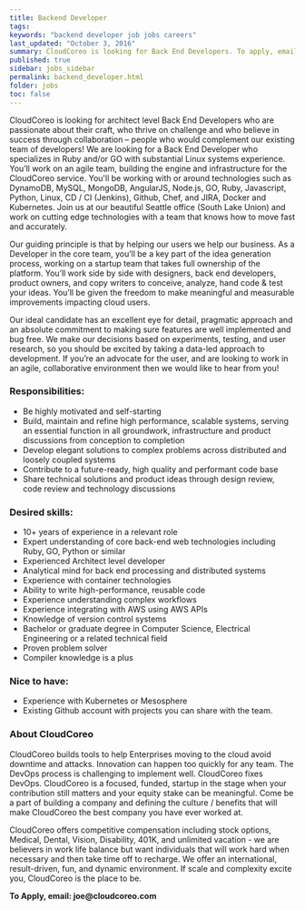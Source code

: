 ```yaml
---
title: Backend Developer
tags:
keywords: "backend developer job jobs careers"
last_updated: "October 3, 2016"
summary: CloudCoreo is looking for Back End Developers. To apply, email joe@cloudcoreo.com
published: true
sidebar: jobs_sidebar
permalink: backend_developer.html
folder: jobs
toc: false
---
```


CloudCoreo is looking for architect level Back End Developers who are passionate about their craft, who thrive on challenge and who believe in success through collaboration – people who would complement our existing team of developers! We are looking for a Back End Developer who specializes in Ruby and/or GO with substantial Linux systems experience. You’ll work on an agile team, building the engine and infrastructure for the CloudCoreo service. You'll be working with or around technologies such as DynamoDB, MySQL, MongoDB, AngularJS, Node.js, GO, Ruby, Javascript, Python, Linux, CD / CI (Jenkins), Github, Chef, and JIRA, Docker and Kubernetes. Join us at our beautiful Seattle office (South Lake Union) and work on cutting edge technologies with a team that knows how to move fast and accurately.  

Our guiding principle is that by helping our users we help our business. As a Developer in the core team, you’ll be a key part of the idea generation process, working on a startup team that takes full ownership of the platform. You’ll work side by side with designers, back end developers, product owners, and copy writers to conceive, analyze, hand code & test your ideas. You’ll be given the freedom to make meaningful and measurable improvements impacting cloud users.  

Our ideal candidate has an excellent eye for detail, pragmatic approach and an absolute commitment to making sure features are well implemented and bug free. We make our decisions based on experiments, testing, and user research, so you should be excited by taking a data-led approach to development. If you’re an advocate for the user, and are looking to work in an agile, collaborative environment then we would like to hear from you!  

### Responsibilities:
* Be highly motivated and self-starting
* Build, maintain and refine high performance, scalable systems, serving an essential function in all groundwork, infrastructure and product discussions from conception to completion  
* Develop elegant solutions to complex problems across distributed and loosely coupled systems  
* Contribute to a future-ready, high quality and performant code base  
* Share technical solutions and product ideas through design review, code review and technology discussions  

### Desired skills:  
* 10+ years of experience in a relevant role
* Expert understanding of core back-end web technologies including Ruby, GO, Python or similar
* Experienced Architect level developer
* Analytical mind for back end processing and distributed systems
* Experience with container technologies
* Ability to write high-performance, reusable code
* Experience understanding complex workflows
* Experience integrating with AWS using AWS APIs
* Knowledge of version control systems
* Bachelor or graduate degree in Computer Science, Electrical Engineering or a related technical field
* Proven problem solver
* Compiler knowledge is a plus

### Nice to have:  
* Experience with Kubernetes or Mesosphere
* Existing Github account with projects you can share with the team.

### About CloudCoreo  
CloudCoreo builds tools to help Enterprises moving to the cloud avoid downtime and attacks. Innovation can happen too quickly for any team. The DevOps process is challenging to implement well. CloudCoreo fixes DevOps. CloudCoreo is a focused, funded, startup in the stage when your contribution still matters and your equity stake can be meaningful. Come be a part of building a company and defining the culture / benefits that will make CloudCoreo the best company you have ever worked at.  

CloudCoreo offers competitive compensation including stock options, Medical, Dental, Vision, Disability, 401K, and unlimited vacation - we are believers in work life balance but want individuals that will work hard when necessary and then take time off to recharge.  We offer an international, result-driven, fun, and dynamic environment. If scale and complexity excite you, CloudCoreo is the place to be.  

__To Apply, email: joe@cloudcoreo.com__



